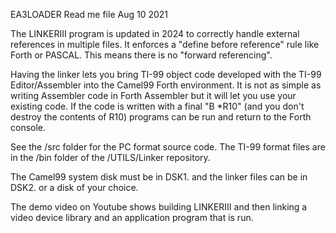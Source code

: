 EA3LOADER Read me file      Aug 10 2021

The LINKERIII program is updated in 2024 to correctly handle external references in multiple files. It enforces a "define before reference" rule like Forth or PASCAL. 
This means there is no "forward referencing". 

Having the linker lets you bring TI-99 object code developed with
the TI-99 Editor/Assembler into the Camel99 Forth environment. It is not as
simple as writing Assembler code in Forth Assembler but it will let you use
your existing code. If the code is written with a final "B *R10" (and you don't destroy the contents of R10) programs can be run and return to the Forth console. 

See the /src folder for the PC format source code. 
The TI-99 format files are in the /bin folder of the /UTILS/Linker repository.

The Camel99 system disk must be in DSK1. and the linker files can be in
DSK2. or a disk of your choice. 

The demo video on Youtube shows building LINKERIII and then linking a video device library and an application program that is run. 


